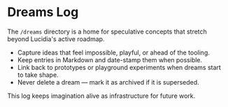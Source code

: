 # Dreams Log

The `/dreams` directory is a home for speculative concepts that stretch beyond Lucidia's active roadmap.

- Capture ideas that feel impossible, playful, or ahead of the tooling.
- Keep entries in Markdown and date-stamp them when possible.
- Link back to prototypes or playground experiments when dreams start to take shape.
- Never delete a dream — mark it as archived if it is superseded.

This log keeps imagination alive as infrastructure for future work.
